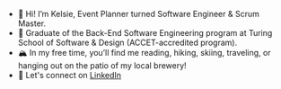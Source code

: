 - 👋 Hi! I’m Kelsie, Event Planner turned Software Engineer & Scrum Master.
- 🌱 Graduate of the Back-End Software Engineering program at Turing School of Software & Design (ACCET-accredited program). 
- 🏔 In my free time, you’ll find me reading, hiking, skiing, traveling, or hanging out on the patio of my local brewery!
- 💬 Let's connect on [LinkedIn](https://www.linkedin.com/in/kelsie-porter/)

<!---
KelsiePorter/KelsiePorter is a ✨ special ✨ repository because its `README.md` (this file) appears on your GitHub profile.
You can click the Preview link to take a look at your changes.
--->
